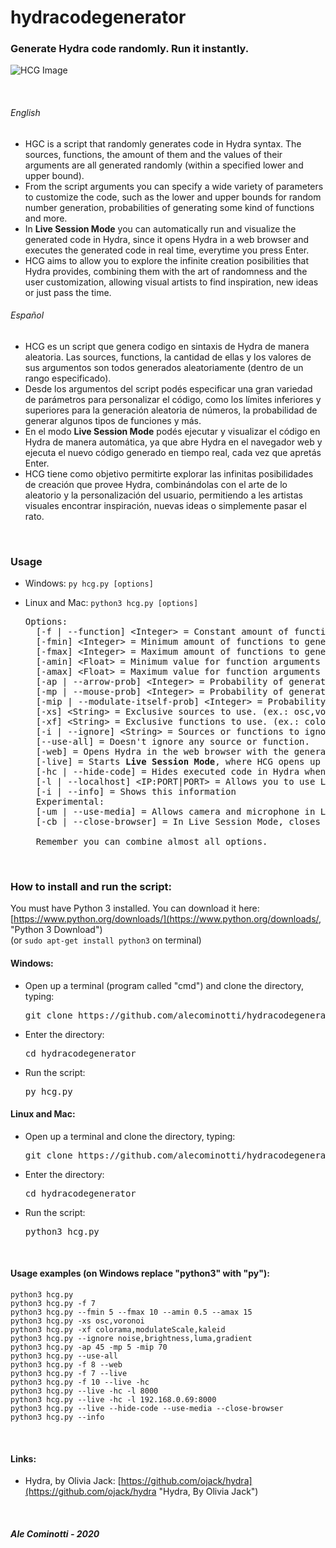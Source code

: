 # hydracodegenerator
### Generate Hydra code randomly. Run it instantly.

![HCG Image](https://github.com/alecominotti/hydracodegenerator/blob/master/resources/image.png?raw=true, "Pimba")  

</br>

###### English
- HGC is a script that randomly generates code in Hydra syntax. The sources, functions, the amount of them and the values of their arguments are all generated randomly (within a specified lower and upper bound).
- From the script arguments you can specify a wide variety of parameters to customize the code, such as the lower and upper bounds for random number generation, probabilities of generating some kind of functions and more.
- In <b>Live Session Mode</b> you can automatically run and visualize the generated code in Hydra, since it opens Hydra in a web browser and executes the generated code in real time, everytime you press Enter.
- HCG aims to allow you to explore the infinite creation posibilities that Hydra provides, combining them with the art of randomness and the user customization, allowing visual artists to find inspiration, new ideas or just pass the time.

###### Español
- HCG es un script que genera codigo en sintaxis de Hydra de manera aleatoria. Las sources, functions, la cantidad de ellas y los valores de sus argumentos son todos generados aleatoriamente (dentro de un rango especificado).
- Desde los argumentos del script podés especificar una gran variedad de parámetros para personalizar el código, como los límites inferiores y superiores para la generación aleatoria de números, la probabilidad de generar algunos tipos de funciones y más.
- En el modo <b>Live Session Mode</b> podés ejecutar y visualizar el código en Hydra de manera automática, ya que abre Hydra en el navegador web y ejecuta el nuevo código generado en tiempo real, cada vez que apretás Enter.
- HCG tiene como objetivo permitirte explorar las infinitas posibilidades de creación que provee Hydra, combinándolas con el arte de lo aleatorio y la personalización del usuario, permitiendo a les artistas visuales encontrar inspiración, nuevas ideas o simplemente pasar el rato.


</br>

### Usage
	
- Windows: ```py hcg.py [options]```
- Linux and Mac: ```python3 hcg.py [options]```

	<pre>Options:
	[-f | --function] &lt;Integer&gt; = Constant amount of functions.
	[-fmin] &lt;Integer&gt; = Minimum amount of functions to generate (Default: 0).
	[-fmax] &lt;Integer&gt; = Maximum amount of functions to generate (Default: 5).
	[-amin] &lt;Float&gt; = Minimum value for function arguments (Default: 0).
	[-amax] &lt;Float&gt; = Maximum value for function arguments (Default: 5).
	[-ap | --arrow-prob] &lt;Integer&gt; = Probability of generating an arrow function as an argument (0 to 100). (ex.: "() => Math.sin(time)" )
	[-mp | --mouse-prob] &lt;Integer&gt; = Probability of generating a mouse arrow function as an argument (0 to 100). (ex.: "() => mouse.x" )
	[-mip | --modulate-itself-prob] &lt;Integer&gt; = Probability of setting "o0" as an argument for the modulate functions (0 to 100). (ex.: "modulate(o0, 1)" )
	[-xs] &lt;String&gt; = Exclusive sources to use. (ex.: osc,voronoi).
	[-xf] &lt;String&gt; = Exclusive functions to use. (ex.: colorama,modulate).
	[-i | --ignore] &lt;String&gt; = Sources or functions to ignore. (ex.: osc,brightness).
	[--use-all] = Doesn't ignore any source or function.
	[-web] = Opens Hydra in the web browser with the generated code after generating it. (Google Chrome only).
	[-live] = Starts <b>Live Session Mode</b>, where HCG opens up the web browser, writes the generated code and run it automatically in Hydra, everytime you press Enter. (Google Chrome only).
	[-hc | --hide-code] = Hides executed code in Hydra when running in Live Session Mode.
	[-l | --localhost] &lt;IP:PORT|PORT&gt; = Allows you to use Live Session Mode in your locally running Hydra, specifying the IP:PORT or just PORT if it's running on the same computer.
	[-i | --info] = Shows this information
	Experimental:
	[-um | --use-media] = Allows camera and microphone in Live Session Mode (Blocked by default to avoid window prompts).
	[-cb | --close-browser] = In Live Session Mode, closes browser window when the script is stopped. WINDOWS 10 ALWAYS CLOSES THE BROWSER WHEN THE SCRIPT IS STOPPED.
	
	Remember you can combine almost all options.</pre>
	
</br>

### How to install and run the script:

You must have Python 3 installed. You can download it here: [https://www.python.org/downloads/](https://www.python.org/downloads/, "Python 3 Download")\
(or `sudo apt-get install python3` on terminal)

#### Windows:

- Open up a terminal (program called "cmd") and clone the directory, typing:
	<pre>git clone https://github.com/alecominotti/hydracodegenerator.git</pre>
- Enter the directory:	
	<pre>cd hydracodegenerator</pre>
- Run the script:	
	<pre>py hcg.py</pre>


#### Linux and Mac:

- Open up a terminal and clone the directory, typing:
	<pre>git clone https://github.com/alecominotti/hydracodegenerator.git</pre>
- Enter the directory:	
	<pre>cd hydracodegenerator</pre>
- Run the script:	
	<pre>python3 hcg.py</pre>
	
</br>

#### Usage examples (on Windows replace "python3" with "py"):
	python3 hcg.py
	python3 hcg.py -f 7
	python3 hcg.py --fmin 5 --fmax 10 --amin 0.5 --amax 15
	python3 hcg.py -xs osc,voronoi
	python3 hcg.py -xf colorama,modulateScale,kaleid
	python3 hcg.py --ignore noise,brightness,luma,gradient
	python3 hcg.py -ap 45 -mp 5 -mip 70
	python3 hcg.py --use-all	
	python3 hcg.py -f 8 --web
	python3 hcg.py -f 7 --live
	python3 hcg.py -f 10 --live -hc
	python3 hcg.py --live -hc -l 8000
	python3 hcg.py --live -hc -l 192.168.0.69:8000
	python3 hcg.py --live --hide-code --use-media --close-browser
	python3 hcg.py --info

</br>

#### Links:
	
- Hydra, by Olivia Jack:
	  [https://github.com/ojack/hydra](https://github.com/ojack/hydra "Hydra, By Olivia Jack")
  
</br>
  
##### Ale Cominotti - 2020
